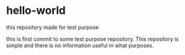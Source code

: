# hello-world
this repository made for test purpose

this is first commit to some test purpose repository. This repository is simple and there is no information useful in what purposes.
